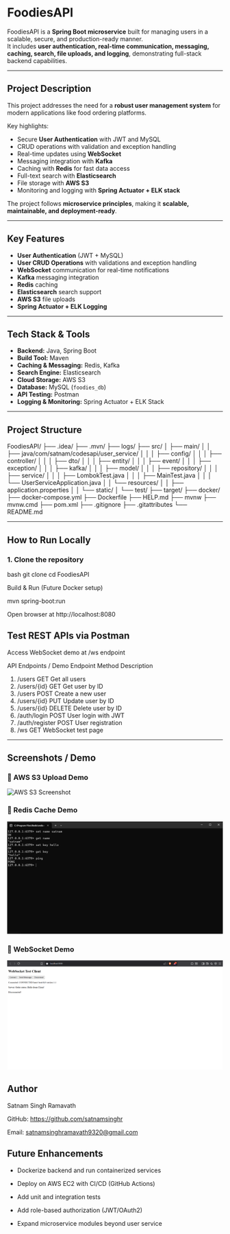 # FoodiesAPI

FoodiesAPI is a **Spring Boot microservice** built for managing users in a scalable, secure, and production-ready manner.  
It includes **user authentication, real-time communication, messaging, caching, search, file uploads, and logging**, demonstrating full-stack backend capabilities.

---

## **Project Description**

This project addresses the need for a **robust user management system** for modern applications like food ordering platforms.

Key highlights:

- Secure **User Authentication** with JWT and MySQL
- CRUD operations with validation and exception handling
- Real-time updates using **WebSocket**
- Messaging integration with **Kafka**
- Caching with **Redis** for fast data access
- Full-text search with **Elasticsearch**
- File storage with **AWS S3**
- Monitoring and logging with **Spring Actuator + ELK stack**

The project follows **microservice principles**, making it **scalable, maintainable, and deployment-ready**.

---

## **Key Features**

- **User Authentication** (JWT + MySQL)
- **User CRUD Operations** with validations and exception handling
- **WebSocket** communication for real-time notifications
- **Kafka** messaging integration
- **Redis** caching
- **Elasticsearch** search support
- **AWS S3** file uploads
- **Spring Actuator + ELK Logging**

---

## **Tech Stack & Tools**

- **Backend:** Java, Spring Boot
- **Build Tool:** Maven
- **Caching & Messaging:** Redis, Kafka
- **Search Engine:** Elasticsearch
- **Cloud Storage:** AWS S3
- **Database:** MySQL (`foodies_db`)
- **API Testing:** Postman
- **Logging & Monitoring:** Spring Actuator + ELK Stack

---

## **Project Structure**

FoodiesAPI/
├── .idea/
├── .mvn/
├── logs/
├── src/
│ ├── main/
│ │ ├── java/com/satnam/codesapi/user_service/
│ │ │ ├── config/
│ │ │ ├── controller/
│ │ │ ├── dto/
│ │ │ ├── entity/
│ │ │ ├── event/
│ │ │ ├── exception/
│ │ │ ├── kafka/
│ │ │ ├── model/
│ │ │ ├── repository/
│ │ │ ├── service/
│ │ │ ├── LombokTest.java
│ │ │ ├── MainTest.java
│ │ │ └── UserServiceApplication.java
│ │ └── resources/
│ │ ├── application.properties
│ │ └── static/
│ └── test/
├── target/
├── docker/
├── docker-compose.yml
├── Dockerfile
├── HELP.md
├── mvnw
├── mvnw.cmd
├── pom.xml
├── .gitignore
├── .gitattributes
└── README.md



---

## **How to Run Locally**

### **1. Clone the repository**
bash
git clone <your-github-repo-url>
cd FoodiesAPI

Build & Run (Future Docker setup)

  

mvn spring-boot:run


Open browser at http://localhost:8080

## Test REST APIs via Postman

Access WebSocket demo at /ws endpoint

API Endpoints / Demo
Endpoint	Method	Description
1. /users	GET	Get all users
2. /users/{id}	GET	Get user by ID
3. /users	POST	Create a new user
4. /users/{id}	PUT	Update user by ID
5. /users/{id}	DELETE	Delete user by ID
6. /auth/login	POST	User login with JWT
7. /auth/register	POST	User registration
8. /ws	GET	WebSocket test page

---
## Screenshots / Demo
### 🔹 AWS S3 Upload Demo  
![AWS S3 Screenshot](screenshots/aws-s3.png)  

### 🔹 Redis Cache Demo  
![Redis Screenshot](screenshots/redis.png)  

### 🔹 WebSocket Demo  
![WebSocket Screenshot](screenshots/websocket.png)  


## Author

Satnam Singh Ramavath

GitHub: https://github.com/satnamsinghr

Email: satnamsinghramavath9320@gmail.com

## Future Enhancements

- Dockerize backend and run containerized services

- Deploy on AWS EC2 with CI/CD (GitHub Actions)

- Add unit and integration tests

- Add role-based authorization (JWT/OAuth2)

- Expand microservice modules beyond user service
